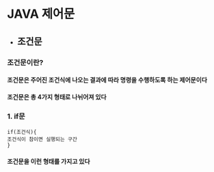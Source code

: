 # JAVA 제어문

* ## 조건문
### 조건문이란?
#### 조건문은 주어진 조건식에 나오는 결과에 따라 명령을 수행하도록 하는 제어문이다
#### 조건문은 총 4가지 형태로 나뉘어져 있다

### 1. if문
```
if(조건식){
조건식이 참이면 실행되는 구간
} 
```
#### 조건문을 이런 형태를 가지고 있다
